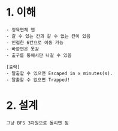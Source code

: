 # 1. 이해

```
- 정육면체 맵
- 갈 수 있는 칸과 갈 수 없는 칸이 있음
- 인접한 6칸으로 이동 가능
- 바깥면은 못감
- 출구를 통해서만 나갈 수 있음

[출력]
- 탈출할 수 있으면 Escaped in x minutes(s).
- 탈출할 수 없으면 Trapped!
```

# 2. 설계

```
그냥 BFS 3차원으로 돌리면 됨
```
